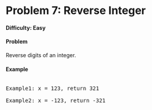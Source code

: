 # Problem 7: Reverse Integer


#### Difficulty: Easy

#### Problem

Reverse digits of an integer.

#### Example

<pre>

Example1: x = 123, return 321

Example2: x = -123, return -321

</pre>

